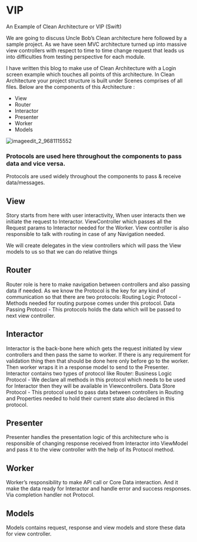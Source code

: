 # VIP
An Example of Clean Architecture or VIP (Swift)

We are going to discuss Uncle Bob’s Clean architecture here followed by a sample project.
As we have seen MVC architecture turned up into massive view controllers with respect to time to time change request that leads us into difficulties from testing perspective for each module.

I have written this blog to make use of Clean Architecture with a Login screen example which touches all points of this architecture.
In Clean Architecture your project structure is built under Scenes comprises of all files. 
Below are the components of this Architecture :
* View
* Router
* Interactor
* Presenter
* Worker
* Models

![imageedit_2_9681115552](https://user-images.githubusercontent.com/5277297/60242511-716cfc00-98d3-11e9-8e1f-709230093433.png)

### Protocols are used here throughout the components to pass data and vice versa.
Protocols are used widely throughout the components to pass & receive data/messages.
## View
Story starts from here with user interactivity, When user interacts then we initiate the request to Interactor.
ViewController which passes all the Request params to Interactor needed for the Worker. 
View controller is also responsible to talk with routing in case of any Navigation needed.

We will create delegates in the view controllers which will pass the View models to us so that we can do relative things
## Router
Router role is here to make navigation between controllers and also passing data if needed. 
As we know the Protocol is the key for any kind of communication so that there are two protocols:
Routing Logic Protocol - Methods needed for routing purpose comes under this protocol.
Data Passing Protocol - This protocols holds the data which will be passed to next view controller.

## Interactor
Interactor is the back-bone here which gets the request initiated by view controllers and then pass the same to worker.
If there is any requirement for validation thing then that should be done here only before go to the worker. Then worker wraps it in a response model to send to the Presenter.
Interactor contains two types of protocol like Router:
Business Logic Protocol - We declare all methods in this protocol which needs to be used for Interactor then they will be available in Viewcontrollers.
Data Store Protocol - This protocol used to pass data between controllers in Routing and Properties needed to hold their current state also declared in this protocol.

## Presenter
Presenter handles the presentation logic of this architecture who is responsible of changing response received from Interactor into ViewModel and pass it to the view controller with the help of its Protocol method.

## Worker
Worker’s responsibility to make API call or Core Data interaction. And it make the data ready for Interactor and handle error and success responses. Via completion handler not Protocol.

## Models
Models contains request, response and view models and store these data for view controller.

